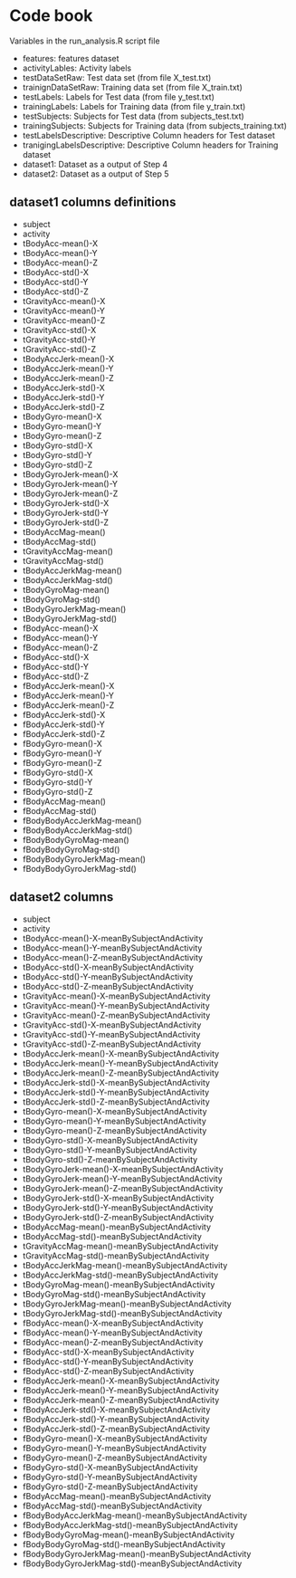 # Code book

Variables in the run_analysis.R script file
* features: features dataset
* activityLables: Activity labels
* testDataSetRaw: Test data set (from file X_test.txt)
* trainignDataSetRaw: Training data set (from file X_train.txt)
* testLabels: Labels for Test data (from file y_test.txt)
* trainingLabels: Labels for Training data (from file y_train.txt)
* testSubjects: Subjects for Test data (from subjects_test.txt)
* trainingSubjects: Subjects for Training data (from subjects_training.txt)
* testLabelsDescriptive: Descriptive Column headers for Test dataset 
* tranigingLabelsDescriptive: Descriptive Column headers for Training dataset 
* dataset1: Dataset as a output of Step 4
* dataset2: Dataset as a output of Step 5

## dataset1 columns definitions
* subject
* activity
* tBodyAcc-mean()-X
* tBodyAcc-mean()-Y
* tBodyAcc-mean()-Z
* tBodyAcc-std()-X
* tBodyAcc-std()-Y
* tBodyAcc-std()-Z
* tGravityAcc-mean()-X
* tGravityAcc-mean()-Y
* tGravityAcc-mean()-Z
* tGravityAcc-std()-X
* tGravityAcc-std()-Y
* tGravityAcc-std()-Z
* tBodyAccJerk-mean()-X
* tBodyAccJerk-mean()-Y
* tBodyAccJerk-mean()-Z
* tBodyAccJerk-std()-X
* tBodyAccJerk-std()-Y
* tBodyAccJerk-std()-Z
* tBodyGyro-mean()-X
* tBodyGyro-mean()-Y
* tBodyGyro-mean()-Z
* tBodyGyro-std()-X
* tBodyGyro-std()-Y
* tBodyGyro-std()-Z
* tBodyGyroJerk-mean()-X
* tBodyGyroJerk-mean()-Y
* tBodyGyroJerk-mean()-Z
* tBodyGyroJerk-std()-X
* tBodyGyroJerk-std()-Y
* tBodyGyroJerk-std()-Z
* tBodyAccMag-mean()
* tBodyAccMag-std()
* tGravityAccMag-mean()
* tGravityAccMag-std()
* tBodyAccJerkMag-mean()
* tBodyAccJerkMag-std()
* tBodyGyroMag-mean()
* tBodyGyroMag-std()
* tBodyGyroJerkMag-mean()
* tBodyGyroJerkMag-std()
* fBodyAcc-mean()-X
* fBodyAcc-mean()-Y
* fBodyAcc-mean()-Z
* fBodyAcc-std()-X
* fBodyAcc-std()-Y
* fBodyAcc-std()-Z
* fBodyAccJerk-mean()-X
* fBodyAccJerk-mean()-Y
* fBodyAccJerk-mean()-Z
* fBodyAccJerk-std()-X
* fBodyAccJerk-std()-Y
* fBodyAccJerk-std()-Z
* fBodyGyro-mean()-X
* fBodyGyro-mean()-Y
* fBodyGyro-mean()-Z
* fBodyGyro-std()-X
* fBodyGyro-std()-Y
* fBodyGyro-std()-Z
* fBodyAccMag-mean()
* fBodyAccMag-std()
* fBodyBodyAccJerkMag-mean()
* fBodyBodyAccJerkMag-std()
* fBodyBodyGyroMag-mean()
* fBodyBodyGyroMag-std()
* fBodyBodyGyroJerkMag-mean()
* fBodyBodyGyroJerkMag-std()

## dataset2 columns

* subject
* activity
* tBodyAcc-mean()-X-meanBySubjectAndActivity
* tBodyAcc-mean()-Y-meanBySubjectAndActivity
* tBodyAcc-mean()-Z-meanBySubjectAndActivity
* tBodyAcc-std()-X-meanBySubjectAndActivity
* tBodyAcc-std()-Y-meanBySubjectAndActivity
* tBodyAcc-std()-Z-meanBySubjectAndActivity
* tGravityAcc-mean()-X-meanBySubjectAndActivity
* tGravityAcc-mean()-Y-meanBySubjectAndActivity
* tGravityAcc-mean()-Z-meanBySubjectAndActivity
* tGravityAcc-std()-X-meanBySubjectAndActivity
* tGravityAcc-std()-Y-meanBySubjectAndActivity
* tGravityAcc-std()-Z-meanBySubjectAndActivity
* tBodyAccJerk-mean()-X-meanBySubjectAndActivity
* tBodyAccJerk-mean()-Y-meanBySubjectAndActivity
* tBodyAccJerk-mean()-Z-meanBySubjectAndActivity
* tBodyAccJerk-std()-X-meanBySubjectAndActivity
* tBodyAccJerk-std()-Y-meanBySubjectAndActivity
* tBodyAccJerk-std()-Z-meanBySubjectAndActivity
* tBodyGyro-mean()-X-meanBySubjectAndActivity
* tBodyGyro-mean()-Y-meanBySubjectAndActivity
* tBodyGyro-mean()-Z-meanBySubjectAndActivity
* tBodyGyro-std()-X-meanBySubjectAndActivity
* tBodyGyro-std()-Y-meanBySubjectAndActivity
* tBodyGyro-std()-Z-meanBySubjectAndActivity
* tBodyGyroJerk-mean()-X-meanBySubjectAndActivity
* tBodyGyroJerk-mean()-Y-meanBySubjectAndActivity
* tBodyGyroJerk-mean()-Z-meanBySubjectAndActivity
* tBodyGyroJerk-std()-X-meanBySubjectAndActivity
* tBodyGyroJerk-std()-Y-meanBySubjectAndActivity
* tBodyGyroJerk-std()-Z-meanBySubjectAndActivity
* tBodyAccMag-mean()-meanBySubjectAndActivity
* tBodyAccMag-std()-meanBySubjectAndActivity
* tGravityAccMag-mean()-meanBySubjectAndActivity
* tGravityAccMag-std()-meanBySubjectAndActivity
* tBodyAccJerkMag-mean()-meanBySubjectAndActivity
* tBodyAccJerkMag-std()-meanBySubjectAndActivity
* tBodyGyroMag-mean()-meanBySubjectAndActivity
* tBodyGyroMag-std()-meanBySubjectAndActivity
* tBodyGyroJerkMag-mean()-meanBySubjectAndActivity
* tBodyGyroJerkMag-std()-meanBySubjectAndActivity
* fBodyAcc-mean()-X-meanBySubjectAndActivity
* fBodyAcc-mean()-Y-meanBySubjectAndActivity
* fBodyAcc-mean()-Z-meanBySubjectAndActivity
* fBodyAcc-std()-X-meanBySubjectAndActivity
* fBodyAcc-std()-Y-meanBySubjectAndActivity
* fBodyAcc-std()-Z-meanBySubjectAndActivity
* fBodyAccJerk-mean()-X-meanBySubjectAndActivity
* fBodyAccJerk-mean()-Y-meanBySubjectAndActivity
* fBodyAccJerk-mean()-Z-meanBySubjectAndActivity
* fBodyAccJerk-std()-X-meanBySubjectAndActivity
* fBodyAccJerk-std()-Y-meanBySubjectAndActivity
* fBodyAccJerk-std()-Z-meanBySubjectAndActivity
* fBodyGyro-mean()-X-meanBySubjectAndActivity
* fBodyGyro-mean()-Y-meanBySubjectAndActivity
* fBodyGyro-mean()-Z-meanBySubjectAndActivity
* fBodyGyro-std()-X-meanBySubjectAndActivity
* fBodyGyro-std()-Y-meanBySubjectAndActivity
* fBodyGyro-std()-Z-meanBySubjectAndActivity
* fBodyAccMag-mean()-meanBySubjectAndActivity
* fBodyAccMag-std()-meanBySubjectAndActivity
* fBodyBodyAccJerkMag-mean()-meanBySubjectAndActivity
* fBodyBodyAccJerkMag-std()-meanBySubjectAndActivity
* fBodyBodyGyroMag-mean()-meanBySubjectAndActivity
* fBodyBodyGyroMag-std()-meanBySubjectAndActivity
* fBodyBodyGyroJerkMag-mean()-meanBySubjectAndActivity
* fBodyBodyGyroJerkMag-std()-meanBySubjectAndActivity
